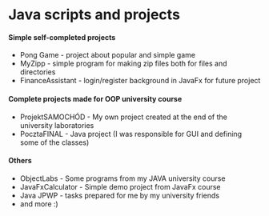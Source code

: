 # Java scripts and projects 

#### Simple self-completed projects

- Pong Game - project about popular and simple game
- MyZipp - simple program for making zip files both for files and directories
- FinanceAssistant - login/register background in JavaFx for future project 

#### Complete projects made for OOP university course

- ProjektSAMOCHÓD - My own project created at the end of the university laboratories 
- PocztaFINAL - Java project (I was responsible for GUI and defining some of the classes)

#### Others 

- ObjectLabs - Some programs from my JAVA university course 
- JavaFxCalculator - Simple demo project from JavaFx course
- Java JPWP - tasks prepared for me by my university friends
- and more :)
